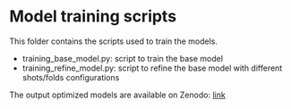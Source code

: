 # Model training scripts

This folder contains the scripts used to train the models.

- training_base_model.py: script to train the base model
- training_refine_model.py: script to refine the base model with different shots/folds configurations

The output optimized models are available on Zenodo: [link](https://zenodo.org/records/13829957/files/optimized_model.zip?download=1)